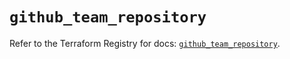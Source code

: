 # `github_team_repository`

Refer to the Terraform Registry for docs: [`github_team_repository`](https://registry.terraform.io/providers/integrations/github/5.44.0/docs/resources/team_repository).
